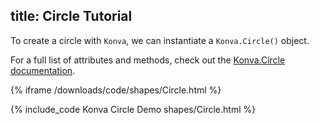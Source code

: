 title: Circle Tutorial
---

To create  a circle with `Konva`, we can instantiate a `Konva.Circle()` object.

For a full list of attributes and methods, check out the [Konva.Circle documentation](http://konva.github.io/api/Konva.Circle.html).

{% iframe /downloads/code/shapes/Circle.html %}

{% include_code Konva Circle Demo shapes/Circle.html %}